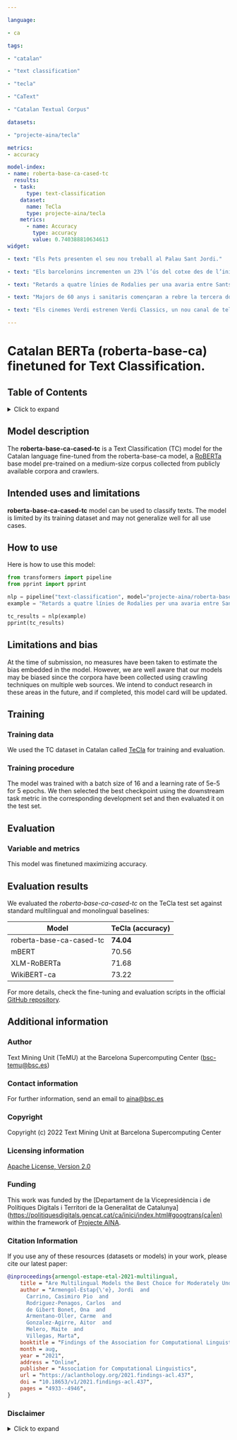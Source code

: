 ```yaml
---

language:

- ca

tags:

- "catalan"

- "text classification"

- "tecla"

- "CaText"

- "Catalan Textual Corpus"

datasets:

- "projecte-aina/tecla"

metrics:
- accuracy

model-index:
- name: roberta-base-ca-cased-tc
  results:
  - task:
      type: text-classification
    dataset:
      name: TeCla
      type: projecte-aina/tecla
    metrics:
      - name: Accuracy
        type: accuracy
        value: 0.740388810634613
widget:

- text: "Els Pets presenten el seu nou treball al Palau Sant Jordi." 

- text: "Els barcelonins incrementen un 23% l’ús del cotxe des de l’inici de la pandèmia."

- text: "Retards a quatre línies de Rodalies per una avaria entre Sants i plaça de Catalunya."

- text: "Majors de 60 anys i sanitaris començaran a rebre la tercera dosi de la vacuna covid els propers dies."

- text: "Els cinemes Verdi estrenen Verdi Classics, un nou canal de televisió."

---
```


# Catalan BERTa (roberta-base-ca) finetuned for Text Classification.

## Table of Contents
<details>
<summary>Click to expand</summary>

- [Model description](#model-description)
- [Intended uses and limitations](#intended-use)
- [How to use](#how-to-use)
- [Limitations and bias](#limitations-and-bias)
- [Training](#training)
  - [Training data](#training-data)
  - [Training procedure](#training-procedure)
- [Evaluation](#evaluation)
   - [Variable and metrics](#variable-and-metrics)
   - [Evaluation results](#evaluation-results)
- [Additional information](#additional-information)
  - [Author](#author)
  - [Contact information](#contact-information)
  - [Copyright](#copyright)
  - [Licensing information](#licensing-information)
  - [Funding](#funding)
  - [Citing information](#citing-information)
  - [Disclaimer](#disclaimer)
</details>

## Model description
The **roberta-base-ca-cased-tc** is a Text Classification (TC) model for the Catalan language fine-tuned from the roberta-base-ca model, a [RoBERTa](https://arxiv.org/abs/1907.11692) base model pre-trained on a medium-size corpus collected from publicly available corpora and crawlers.

## Intended uses and limitations

**roberta-base-ca-cased-tc** model can be used to classify texts. The model is limited by its training dataset and may not generalize well for all use cases.

## How to use

Here is how to use this model:

```python
from transformers import pipeline
from pprint import pprint

nlp = pipeline("text-classification", model="projecte-aina/roberta-base-ca-cased-tc")
example = "Retards a quatre línies de Rodalies per una avaria entre Sants i plaça de Catalunya."

tc_results = nlp(example)
pprint(tc_results)
```

## Limitations and bias
At the time of submission, no measures have been taken to estimate the bias embedded in the model. However, we are well aware that our models may be biased since the corpora have been collected using crawling techniques on multiple web sources. We intend to conduct research in these areas in the future, and if completed, this model card will be updated.


## Training

### Training data
We used the TC dataset in Catalan called [TeCla](https://huggingface.co/datasets/projecte-aina/tecla) for training and evaluation.

### Training procedure
The model was trained with a batch size of 16 and a learning rate of 5e-5 for 5 epochs. We then selected the best checkpoint using the downstream task metric in the corresponding development set and then evaluated it on the test set.

## Evaluation

### Variable and metrics

This model was finetuned maximizing accuracy.

## Evaluation results
We evaluated the _roberta-base-ca-cased-tc_ on the TeCla test set against standard multilingual and monolingual baselines:

| Model        | TeCla (accuracy) | 
| ------------|:-------------|
| roberta-base-ca-cased-tc | **74.04** |
| mBERT       |  70.56 | 
| XLM-RoBERTa | 71.68 | 
| WikiBERT-ca |  73.22 | 

For more details, check the fine-tuning and evaluation scripts in the official [GitHub repository](https://github.com/projecte-aina/club).

## Additional information

### Author
Text Mining Unit (TeMU) at the Barcelona Supercomputing Center (bsc-temu@bsc.es)

### Contact information
For further information, send an email to aina@bsc.es

### Copyright
Copyright (c) 2022 Text Mining Unit at Barcelona Supercomputing Center 

### Licensing information
[Apache License, Version 2.0](https://www.apache.org/licenses/LICENSE-2.0)

### Funding
This work was funded by the [Departament de la Vicepresidència i de Polítiques Digitals i Territori de la Generalitat de Catalunya](https://politiquesdigitals.gencat.cat/ca/inici/index.html#googtrans(ca|en) within the framework of [Projecte AINA](https://politiquesdigitals.gencat.cat/ca/economia/catalonia-ai/aina).

### Citation Information  
If you use any of these resources (datasets or models) in your work, please cite our latest paper:
```bibtex
@inproceedings{armengol-estape-etal-2021-multilingual,
    title = "Are Multilingual Models the Best Choice for Moderately Under-resourced Languages? {A} Comprehensive Assessment for {C}atalan",
    author = "Armengol-Estap{\'e}, Jordi  and
      Carrino, Casimiro Pio  and
      Rodriguez-Penagos, Carlos  and
      de Gibert Bonet, Ona  and
      Armentano-Oller, Carme  and
      Gonzalez-Agirre, Aitor  and
      Melero, Maite  and
      Villegas, Marta",
    booktitle = "Findings of the Association for Computational Linguistics: ACL-IJCNLP 2021",
    month = aug,
    year = "2021",
    address = "Online",
    publisher = "Association for Computational Linguistics",
    url = "https://aclanthology.org/2021.findings-acl.437",
    doi = "10.18653/v1/2021.findings-acl.437",
    pages = "4933--4946",
}
```

### Disclaimer

<details>
<summary>Click to expand</summary>

The models published in this repository are intended for a generalist purpose and are available to third parties. These models may have bias and/or any other undesirable distortions.

When third parties, deploy or provide systems and/or services to other parties using any of these models (or using systems based on these models) or become users of the models, they should note that it is their responsibility to mitigate the risks arising from their use and, in any event, to comply with applicable regulations, including regulations regarding the use of Artificial Intelligence.

In no event shall the owner and creator of the models (BSC – Barcelona Supercomputing Center) be liable for any results arising from the use made by third parties of these models.